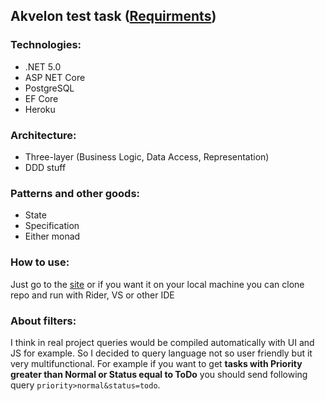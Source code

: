 ## Akvelon test task ([Requirments](https://docs.google.com/document/d/1yCVTrXE_T_vx0MVKxdBwAX7jpuPomXxQqLtrAnqIhc8/edit#heading=h.aggrycwiy8fe))

### Technologies:
* .NET 5.0
* ASP NET Core
* PostgreSQL
* EF Core
* Heroku

### Architecture: 
* Three-layer (Business Logic, Data Access, Representation)
* DDD stuff

### Patterns and other goods:
* State
* Specification
* Either monad

### How to use:
Just go to the [site](https://akvelon-test-task-app.herokuapp.com/swagger/index.html) or if you want it on your local machine you can clone repo and run with Rider, VS or other IDE

### About filters:
I think in real project queries would be compiled automatically with UI and JS for example. So I decided to query language not so user friendly but it very multifunctional. For example if you want to get **tasks with Priority greater than Normal or Status equal to ToDo** you should send following query `priority>normal&status=todo`.
